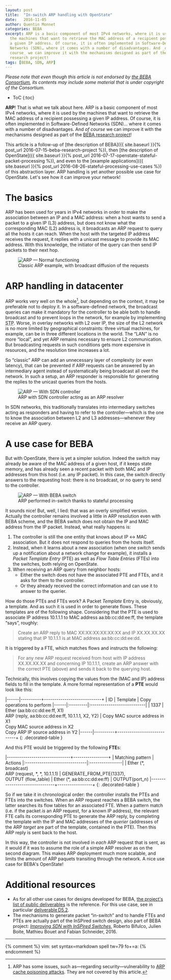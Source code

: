 ```yaml
---
layout: post
title:  "In-switch ARP handling with OpenState"
date:   2016-11-05
author: Quentin Monnet
categories: BEBA
excerpt: ARP is a basic component of most IPv4 networks, where it is used by
  the machines that want to retrieve the MAC address of a recipient possessing
  a given IP address. Of course, it is often implemented in Software-Defined
  Networks (SDN)… where it comes with a number of disadvantages. And _of
  course_ we can improve it with the mechanisms designed as part of the BEBA
  research project!
tags: [BEBA, SDN, ARP]
---
```


_Please note that even though this article is not endorsed by [the BEBA
Consortium](http://www.beba-project.eu/our-team), its contents may include some
material that is under copyright of the Consortium._

* ToC
{:toc}

**ARP**! That is what we talk about here. ARP is a basic component of most IPv4
networks, where it is used by the machines that want to retrieve the MAC
address of a recipient possessing a given IP address. Of course, it is often
implemented in Software-Defined Networks (SDN)… where it comes with a number of
disadvantages. And _of course_ we can improve it with the mechanisms designed
as part of the [BEBA research project](http://www.beba-project.eu/)!

This article is a follow-up of [the description of BEBA]({{ site.baseurl }}{%
post_url 2016-07-15-beba-research-project %}), then [the description of
OpenState]({{ site.baseurl }}{% post_url
2016-07-17-openstate-stateful-packet-processing %}), and even to the [example
applications]({{ site.baseurl }}{% post_url
2016-08-26-stateful-processing-use-cases %}) of this abstraction layer. ARP
handling is yet another possible use case for OpenState. Let's see how it can
improve your network!

# The basics

ARP has been used for years in IPv4 networks in order to make the association
between an IP and a MAC address: when a host wants to send a packet to a given
IP (L3) address, but does not know what the corresponding MAC (L2) address is,
it broadcasts an ARP request to query all the hosts it can reach. When the host
with the targeted IP address receives the request, it replies with a unicast
message to provide its MAC address. With this knowledge, the initiator of the
query can then send IP packets to their next hop.

<figure>
  <img src="{{ site.baseurl }}/img/net/arp_old.svg" alt="ARP — Normal functioning"/>
  <figcaption>
    Classic ARP example, with broadcast diffusion of the requests
  </figcaption>
</figure>

# ARP handling in datacenter

ARP works very well on the whole[^1], but depending on the context, it may be
preferable not to deploy it. In a software-defined network, the broadcast
queries can make it mandatory for the controller to be able both to handle
broadcast and to prevent loops in the network, for example by implementing
<acronym title="Spanning Tree Protocol">STP</acronym>. Worse, in overlay
networks with L2 over IP, the size of the L2 network is no more limited by
geographical constraints: three virtual machines, for example, can be in three
different locations in the world. The “LAN” is no more “local”, and yet ARP
remains necessary to ensure L2 communication. But broadcasting requests in such
conditions gets more expensive in resources, and the resolution time increases
a lot.

[^1]: ARP has some issues, such as—regarding security—vulnerability to
      [ARP cache poisoning attacks](https://en.wikipedia.org/wiki/ARP_spoofing).
      They are not covered by this article.

So “classic” ARP can add an unnecessary layer of complexity (or even latency),
that can be prevented if ARP requests can be answered by an intermediary agent
instead of systematically being broadcast all over the network. In such a
setup, an ARP responder is responsible for generating the replies to the
unicast queries from the hosts.

<figure>
  <img src="{{ site.baseurl }}/img/net/arp_sdn.svg" alt="ARP — With SDN controller"/>
  <figcaption>
    ARP with SDN controller acting as an ARP resolver
  </figcaption>
</figure>

In SDN networks, this traditionally translates into intermediary switches
acting as responders and having to refer to the controller—which is the one to
know the association between L2 and L3 addresses—whenever they receive an ARP
query.

# A use case for BEBA

But with OpenState, there is yet a simpler solution. Indeed the switch may
already be aware of the MAC address of a given host, if it keeps state memory,
and has already seen a recent packet with both MAC and IP addresses from this
host (i.e. any IP packet). In this case, the switch directly answers to the
requesting host: there is no broadcast, or no query to send to the controller.

<figure>
  <img src="{{ site.baseurl }}/img/net/arp_beba.svg" alt="ARP — With BEBA switch"/>
  <figcaption>
    ARP performed in-switch thanks to stateful processing
  </figcaption>
</figure>

It sounds nice! But, well, I lied: that was an overly simplified version.
Actually the controller remains involved a little in ARP resolution even with
BEBA scheme, and the BEBA switch does not obtain the IP and MAC address from
the IP packet. Instead, what really happens is:

1. The controller is still the one entity that knows about IP ↔ MAC
   association. But it does not respond to queries from the hosts itself.
2. Instead, when it learns about a new association (when one switch sends up a
   notification about a network change for example), it installs a _Packet
   Template Entry_ (PTE) as well as _Flow Table Entries_ (FTEs) into the
   switches, both relying on OpenState.
3. When receiving an ARP query from neighbor hosts:
      * Either the switch does not have the associated PTE and FTEs, and it
        asks for them to the controller.
      * Or they already received the correct information and can use it to
        answer to the querier.

How do those PTEs and FTEs work? A Packet _Template_ Entry is, obviously, a
template. And as such it is used in order to generate flows. These templates
are of the following shape. Considering that the PTE is used to associate IP
address 10.1.1.1 to MAC address aa:bb:cc:dd:ee:ff, the template “says”,
roughly:

> Create an ARP reply to MAC XX:XX:XX:XX:XX:XX and IP XX.XX.XX.XX stating that
> IP 10.1.1.1 is at MAC address aa:bb:cc:dd:ee:dd.

It is triggered by a FTE, which matches flows and instructs the following:

> For any new ARP request received from host with IP address XX.XX.XX.XX and
> concerning IP 10.1.1.1, create an ARP answer with the correct PTE (above) and
> sends it back to the querying host.

Technically, this involves copying the values from the (MAC and IP) address
fields to fill in the template. A more formal representation of a **PTE** would
look like this:

|------|----------+----------------------------+
| ID   | Template | Copy operations to perform
|------|:---------|:---------------------------|
| 1337 | Ether (aa:bb:cc:dd:ee:ff, X1)<br />ARP (reply, aa:bb:cc:dd:ee:ff, 10.1.1.1, X2, Y2) | Copy MAC source address in X1<br />Copy MAC source address in X2<br />Copy ARP IP source address in Y2
|------|----------+----------------------------+
{: .decorated-table }

And this PTE would be triggered by the following **FTE**s:

|-------------------------------+-----------------+
| Matching pattern              | Actions
|:------------------------------|:----------------|
| Ether (\*, broadcast)<br />ARP (request, \*, \*, 10.1.1.1) | GENERATE\_FROM\_PTE(1337),<br />OUTPUT (flow\_table)
| Ether (\*, aa:bb:cc:dd:ee:ff) | OUTPUT(port\_n)
|-------------------------------+-----------------+
{: .decorated-table }

So if we take it in chronological order: the controller installs the PTEs and
FTEs into the switches. When an ARP request reaches a BEBA switch, the latter
searches its flow tables for an associated FTE. When a pattern match (i.e. if
the packet _is_ an ARP request, for a known IP address), the relevant FTE calls
its corresponding PTE to generate the ARP reply, by completing the template
with the IP and MAC addresses of the _querier_ (addresses of the ARP _target_
are part of the template, contained in the PTE). Then this ARP reply is sent
back to the host.

In this way, the controller is not involved in _each_ ARP request that is sent,
as it would if it was to assume the role of a simple ARP resolver as on the
second diagram. This makes ARP deployment much more scalable, and limits the
amount of ARP paquets transiting through the network. A nice use case for
BEBA's OpenState!

# Additional resources

* As for all other use cases for designs developed for BEBA, [the project's
  list of public
  deliverables](http://www.beba-project.eu/dissemination/public-deliverables)
  is the reference. For this use case, see in particular
  [deliverable D5.2][D5.2].
* The mechanisms to generate packet “in-switch” and to handle FTEs and PTEs
  are actually part of the InSPired switch design, also part of BEBA project:
  [_Improving SDN with InSPired
  Switches_](http://conferences.sigcomm.org/sosr/2016/papers/sosr_paper42.pdf),
  Roberto Bifulco, Julien Boite, Mathieu Bouet and Fabian Schneider, 2016.

[D5.2]: http://www.beba-project.eu/public_deliverables/BEBA_D5.2.pdf

---

{% comment %} vim: set syntax=markdown spell tw=79 fo+=a: {% endcomment %}
